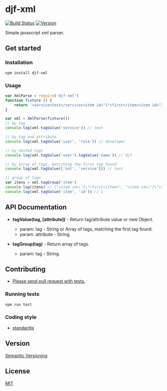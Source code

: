 # djf-xml
[![Build Status](https://travis-ci.org/djalmaoliveira/djf-xml.svg?branch=master)](https://travis-ci.org/djalmaoliveira/djf-xml)
[![Version](https://img.shields.io/npm/v/djf-xml.svg)](https://www.npmjs.com/package/djf-xml)

Simple javascript xml parser.

## Get started

### Installation

```
npm install djf-xml
```

### Usage
```javascript
var XmlParse = require('djf-xml')
function fixture () {
    return '<service>test</service><item id="1">first</item><item id="2">second</item><user role="developer"><name>djf</name></user>'
}

var xml = XmlParse(fixture())
// by tag
console.log(xml.tagValue('service')) // test

// by tag and attribute
console.log(xml.tagValue('user', 'role')) // developer

// by nested tags
console.log(xml.tagValue('user').tagValue('name')) // djf

// by array of tags, matiching the first tag found
console.log(xml.tagValue(['not', 'service'])) // test

// group of tags
var itens = xml.tagGroup('item')
console.log(itens) // ["<item id=\"1\">first</item>", "<item id=\"2\">second</item>"]
console.log(xml.tagValue('item', 'id')) // 1
```

## API Documentation

* __tagValue(tag, [attribute])__ - Return tag/attribute value or new Object.
    * param: tag - String or Array of tags, matching the first tag found.
    * param: attribute - String.

* __tagGroup(tag)__ - Return array of tags.
    * param: tag - String.

## Contributing

* [Please send pull request with tests.](https://github.com/djalmaoliveira/djf-xml/pulls)

### Running tests

```
npm run test
```

### Coding style

* [standardjs](https://standardjs.com/rules.html)


## Version

[Semantic Versioning](http://semver.org/)


## License

[MIT](https://github.com/djalmaoliveira/djf-xml/blob/master/LICENSE)
